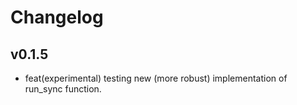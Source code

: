 # Changelog

## v0.1.5

- feat(experimental) testing new (more robust) implementation of run_sync function.